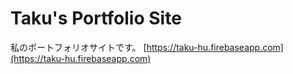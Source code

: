 # Taku's Portfolio Site
私のポートフォリオサイトです。
[https://taku-hu.firebaseapp.com](https://taku-hu.firebaseapp.com)